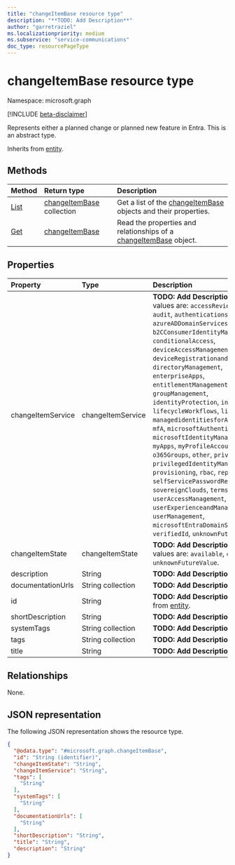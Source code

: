 ```yaml
---
title: "changeItemBase resource type"
description: "**TODO: Add Description**"
author: "garretraziel"
ms.localizationpriority: medium
ms.subservice: "service-communications"
doc_type: resourcePageType
---
```


# changeItemBase resource type

Namespace: microsoft.graph

[!INCLUDE [beta-disclaimer](../../includes/beta-disclaimer.md)]

Represents either a planned change or planned new feature in Entra. This is an abstract type.

Inherits from [entity](../resources/entity.md).

## Methods
|Method|Return type|Description|
|:---|:---|:---|
|[List](../api/identitycontainer-list-productchanges.md)|[changeItemBase](../resources/changeitembase.md) collection|Get a list of the [changeItemBase](../resources/changeitembase.md) objects and their properties.|
|[Get](../api/changeitembase-get.md)|[changeItemBase](../resources/changeitembase.md)|Read the properties and relationships of a [changeItemBase](../resources/changeitembase.md) object.|

## Properties
|Property|Type|Description|
|:---|:---|:---|
|changeItemService|changeItemService|**TODO: Add Description**.The possible values are: `accessReviews`, `appProxy`, `audit`, `authenticationsLogins`, `azureADDomainServices`, `b2B`, `b2CConsumerIdentityManagement`, `conditionalAccess`, `deviceAccessManagement`, `deviceRegistrationandManagement`, `directoryManagement`, `enterpriseApps`, `entitlementManagement`, `groupManagement`, `identityProtection`, `internetAccess`, `lifecycleWorkflows`, `linkedIn`, `managedidentitiesforAzureresources`, `mfA`, `microsoftAuthenticatorApp`, `microsoftIdentityManager`, `msGraph`, `myApps`, `myProfileAccount`, `na`, `o365Groups`, `other`, `privateAccess`, `privilegedIdentityManagement`, `provisioning`, `rbac`, `reporting`, `roles`, `selfServicePasswordReset`, `sovereignClouds`, `termsofUse`, `userAccessManagement`, `userExperienceandManagement`, `userManagement`, `microsoftEntraDomainServices`, `verifiedId`, `unknownFutureValue`.|
|changeItemState|changeItemState|**TODO: Add Description**.The possible values are: `available`, `comingSoon`, `unknownFutureValue`.|
|description|String|**TODO: Add Description**|
|documentationUrls|String collection|**TODO: Add Description**|
|id|String|**TODO: Add Description** Inherited from [entity](../resources/entity.md).|
|shortDescription|String|**TODO: Add Description**|
|systemTags|String collection|**TODO: Add Description**|
|tags|String collection|**TODO: Add Description**|
|title|String|**TODO: Add Description**|

## Relationships
None.

## JSON representation
The following JSON representation shows the resource type.
<!-- {
  "blockType": "resource",
  "keyProperty": "id",
  "@odata.type": "microsoft.graph.changeItemBase",
  "baseType": "microsoft.graph.entity",
  "openType": false
}
-->
``` json
{
  "@odata.type": "#microsoft.graph.changeItemBase",
  "id": "String (identifier)",
  "changeItemState": "String",
  "changeItemService": "String",
  "tags": [
    "String"
  ],
  "systemTags": [
    "String"
  ],
  "documentationUrls": [
    "String"
  ],
  "shortDescription": "String",
  "title": "String",
  "description": "String"
}
```

